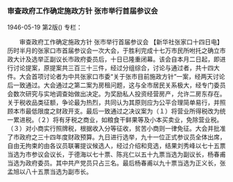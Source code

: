 ### 审查政府工作确定施政方针  张市举行首届参议会

1946-05-19
第2版()
专栏：

　　审查政府工作确定施政方针
    张市举行首届参议会
    【新华社张家口十四日电】历时半月的张家口市首届参议会一次大会，于胜利完成十七万市民所咐托之确立市政大计及选举正副议长市政府委员后，十日已隆重闭幕。该会自本月二日起，即进行讨论提案，原提案共三百三十三件，经过分组综合，讨论与通过者，共十四大件。大会首项讨论者为中共张家口市委“关于张市目前施政方针”一案，经两天讨论后一致通过。大会通过之第二案为房租问题，这与全市居民关系极大，经专门委员会数次研究与实地调查始做出决定。为奖励私人投资经营房产，允许二房东存在。关于税收品类征额，争论最为热烈，共同认为其原则应为公平合理简单易行，并照顾本市最低限度之财政开支。最后一致通过之决议案为（１）将营业所得税改为统一累进税。（２）将有牙税之商业，如粮食干鲜果等及小本买卖业，免除营业税。（３）对小商实行照牌税，根据收入分等征收，贫苦小商则一律免征。大会并批准了市政府之三十四年度财政预算。九日进行选举，九十一位正式参议员全体出席，自由无拘束的由各议员联署提议候选人，经过介绍和竞选，结果刘秀峰以七十五票当选为市参议会议长，于德海以七十票、陈兆仁以五十九票当选为副议长，杨春甫当选为政府委员。其中共产党员只占三名。最后杨春甫以九十票当选为正义长，张孟旭以八十五票当选为副市长。
